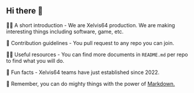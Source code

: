 ## Hi there 👋


🙋‍♀️ A short introduction - We are Xelvis64 production. We are making interesting things including software, game, etc.

🌈 Contribution guidelines - You pull request to any repo you can join.

👩‍💻 Useful resources - You can find more documents in `README.md` per repo to find what you will do.

🍿 Fun facts - Xelvis64 teams have just established since 2022.

🧙 Remember, you can do mighty things with the power of [Markdown.](https://docs.github.com/github/writing-on-github/getting-started-with-writing-and-formatting-on-github/basic-writing-and-formatting-syntax)


